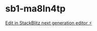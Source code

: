 # sb1-ma8ln4tp

[Edit in StackBlitz next generation editor ⚡️](https://stackblitz.com/~/github.com/harish5577/sb1-ma8ln4tp)